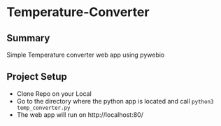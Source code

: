 # Temperature-Converter

## Summary
Simple Temperature converter web app using pywebio

## Project Setup
* Clone Repo on your Local 
* Go to the directory where the python app is located and call `python3 temp_converter.py`
* The web app will run on http://localhost:80/
